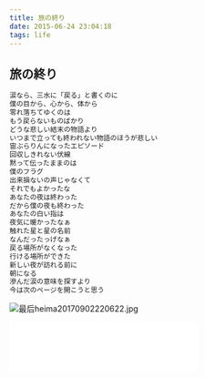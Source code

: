 ```yaml
---
title: 旅の終り
date: 2015-06-24 23:04:18
tags: life
---
```

旅の終り
---
```java
涙なら、三水に「戻る」と書くのに
僕の目から、心から、体から
零れ落ちてゆくのは
もう戻らないものばかり
どうな悲しい結末の物語より
いつまで立っても終われない物語のほうが悲しい
宙ぶらりんになったエピソード
回収しきれない伏線
黙って伝ったままのは
僕のフラグ
出来損ないの声じゃなくて
それでもよかったな
あなたの夜は終わった
だから僕の夜も終わった
あなたの白い指は
夜気に暖かったなぁ
触れた星と星の名前
なんだったっげなぁ
戻る場所がなくなった
行ける場所ができた
新しい夜が訪れる前に
朝になる
滲んだ涙の意味を探すより
今は次のページを開こうと思う
```
<!--more-->
![最后heima20170902220622.jpg](https://i.loli.net/2021/02/21/T1Wzj5NtHBZL4rV.jpg)
<iframe frameborder="no" border="0" marginwidth="0" marginheight="0" width=330 height=86 src="//music.163.com/outchain/player?type=3&id=909585280&auto=1&height=66"></iframe>